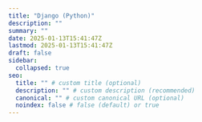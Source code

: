 ```yaml
---
title: "Django (Python)"
description: ""
summary: ""
date: 2025-01-13T15:41:47Z
lastmod: 2025-01-13T15:41:47Z
draft: false
sidebar:
  collapsed: true
seo:
  title: "" # custom title (optional)
  description: "" # custom description (recommended)
  canonical: "" # custom canonical URL (optional)
  noindex: false # false (default) or true
---
```

